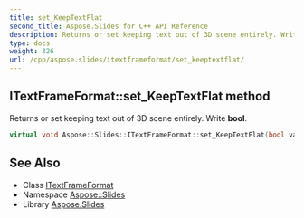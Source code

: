 ```yaml
---
title: set_KeepTextFlat
second_title: Aspose.Slides for C++ API Reference
description: Returns or set keeping text out of 3D scene entirely. Write bool.
type: docs
weight: 326
url: /cpp/aspose.slides/itextframeformat/set_keeptextflat/
---
```

## ITextFrameFormat::set_KeepTextFlat method


Returns or set keeping text out of 3D scene entirely. Write **bool**.

```cpp
virtual void Aspose::Slides::ITextFrameFormat::set_KeepTextFlat(bool value)=0
```

## See Also

* Class [ITextFrameFormat](../)
* Namespace [Aspose::Slides](../../)
* Library [Aspose.Slides](../../../)
